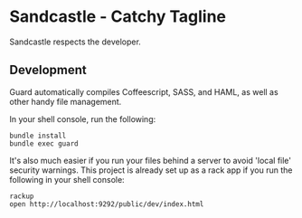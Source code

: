 # Sandcastle - Catchy Tagline

Sandcastle respects the developer.

## Development

Guard automatically compiles Coffeescript, SASS, and HAML, as well as other handy file management.

In your shell console, run the following:

```shell
bundle install
bundle exec guard
```

It's also much easier if you run your files behind a server to avoid 'local file' security warnings. This project is already set up as a rack app if you run the following in your shell console:

```shell
rackup
open http://localhost:9292/public/dev/index.html
```
